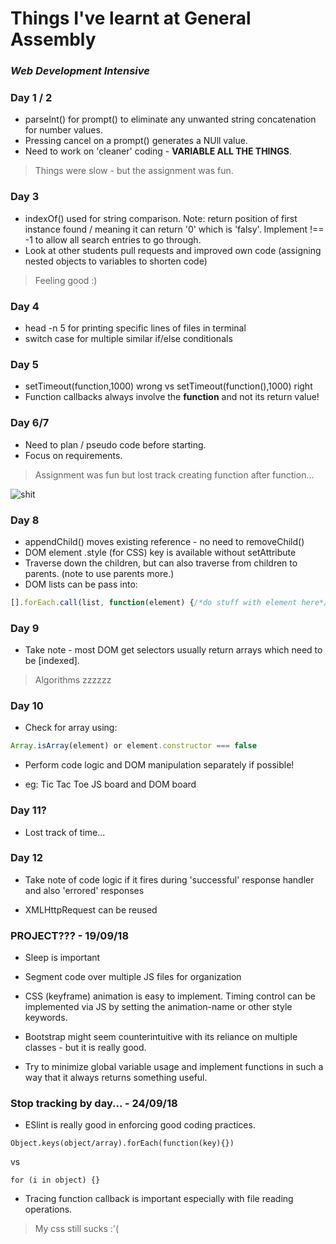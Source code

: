 # Things I've learnt at General Assembly
### *Web Development Intensive*
### Day 1 / 2
* parseInt() for prompt() to eliminate any unwanted string concatenation for number values.
* Pressing cancel on a prompt() generates a NUll value.
* Need to work on 'cleaner' coding - **VARIABLE ALL THE THINGS**.
>Things were slow - but the assignment was fun.

### Day 3
* indexOf() used for string comparison. Note: return position of first instance found / meaning it can return '0' which is 'falsy'. Implement !== -1 to allow all search entries to go through.
* Look at other students pull requests and improved own code (assigning nested objects to variables to shorten code)
>Feeling good :)

### Day 4
* head -n 5 for printing specific lines of files in terminal
* switch case for multiple similar if/else conditionals

### Day 5
* setTimeout(function,1000) wrong vs setTimeout(function(),1000) right
* Function callbacks always involve the **function** and not its return value!

### Day 6/7
* Need to plan / pseudo code before starting.
* Focus on requirements.
>Assignment was fun but lost track creating function after function...

![shit](https://media.giphy.com/media/26tnnpcYVRNJGlHy0/giphy.gif)

### Day 8
* appendChild() moves existing reference - no need to removeChild()
* DOM element .style (for CSS) key is available without setAttribute
* Traverse down the children, but can also traverse from children to parents. (note to use parents more.)
* DOM lists can be pass into: 
```javascript
[].forEach.call(list, function(element) {/*do stuff with element here*/})
```
### Day 9
* Take note - most DOM get selectors usually return arrays which need to be [indexed].

> Algorithms zzzzzz

### Day 10
* Check for array using:
```javascript
Array.isArray(element) or element.constructor === false
```
* Perform code logic and DOM manipulation separately if possible!

* eg: Tic Tac Toe JS board and DOM board

### Day 11?

* Lost track of time...

### Day 12

* Take note of code logic if it fires during 'successful' response handler and also 'errored' responses

* XMLHttpRequest can be reused

### PROJECT??? - 19/09/18

* Sleep is important

* Segment code over multiple JS files for organization

* CSS (keyframe) animation is easy to implement. Timing control can be implemented via JS by setting the animation-name or other style keywords.

* Bootstrap might seem counterintuitive with its reliance on multiple classes - but it is really good.

* Try to minimize global variable usage and implement functions in such a way that it always returns something useful. 

### Stop tracking by day... - 24/09/18

* ESlint is really good in enforcing good coding practices.

```
Object.keys(object/array).forEach(function(key){}) 
```
vs
```
for (i in object) {}
```

* Tracing function callback is important especially with file reading operations.

> My css still sucks :'( 
